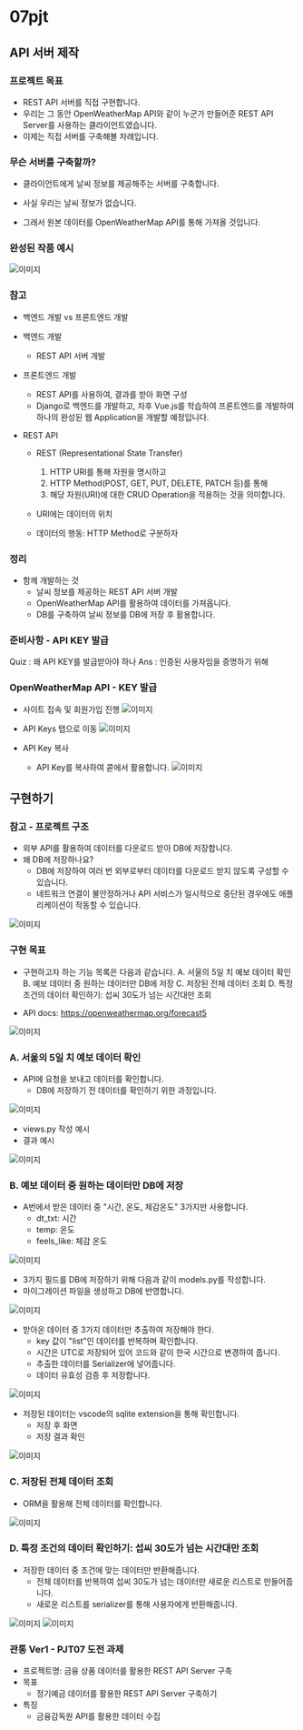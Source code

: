 # 07pjt

## API 서버 제작

### 프로젝트 목표
 - REST API 서버를 직접 구현합니다.
 - 우리는 그 동안 OpenWeatherMap API와 같이 누군가 만들어준 REST API Server를 사용하는 클라이언트였습니다.
 - 이제는 직접 서버를 구축해볼 차례입니다.

### 무슨 서버를 구축할까?
 - 클라이언트에게 날씨 정보를 제공해주는 서버를 구축합니다.

 - 사실 우리는 날씨 정보가 없습니다.
 - 그래서 원본 데이터를 OpenWeatherMap API를 통해 가져올 것입니다.

### 완성된 작품 예시
 ![이미지](./images/capture_1542.PNG)

### 참고
 - 백엔드 개발 vs 프론트엔드 개발

 - 백엔드 개발
     - REST API 서버 개발
 - 프론트엔드 개발
     - REST API를 사용하여, 결과를 받아 화면 구성
     - Django로 백엔드를 개발하고, 차후 Vue.js를 학습하여 프론트엔드를 개발하여 하나의 완성된 웹 Application을 개발할 예정입니다.

 - REST API
     - REST (Representational State Transfer)
         1. HTTP URI를 통해 자원을 명시하고
         2. HTTP Method(POST, GET, PUT, DELETE, PATCH 등)를 통해
         3. 해당 자원(URI)에 대한 CRUD Operation을 적용하는 것을 의미합니다.

     - URI에는 데이터의 위치
     - 데이터의 행동: HTTP Method로 구분하자

### 정리
 - 함께 개발하는 것
     - 날씨 정보를 제공하는 REST API 서버 개발
     - OpenWeatherMap API를 활용하여 데이터를 가져옵니다.
     - DB를 구축하여 날씨 정보를 DB에 저장 후 활용합니다.

### 준비사항 - API KEY 발급
 Quiz : 왜 API KEY를 발급받아야 하나
 Ans : 인증된 사용자임을 증명하기 위해

### OpenWeatherMap API - KEY 발급
 - 사이트 접속 및 회원가입 진행
 ![이미지](./images/capture_1543.PNG)

 - API Keys 탭으로 이동
 ![이미지](./images/capture_1544.PNG)

 - API Key 복사
     - API Key를 복사하여 콛에서 활용합니다.
 ![이미지](./images/capture_1545.PNG)

## 구현하기
### 참고 - 프로젝트 구조
 - 외부 API를 활용하여 데이터를 다운로드 받아 DB에 저장합니다.
 - 왜 DB에 저장하나요?
     - DB에 저장하여 여러 번 외부로부터 데이터를 다운로드 받지 않도록 구성할 수 있습니다.
     - 네트워크 연결이 불안정하거나 API 서비스가 일시적으로 중단된 경우에도 애플리케이션이 작동할 수 있습니다.

 ![이미지](./images/capture_1546.PNG)

### 구현 목표
 - 구현하고자 하는 기능 목록은 다음과 같습니다.
     A. 서울의 5일 치 예보 데이터 확인
     B. 예보 데이터 중 원하는 데이터만 DB에 저장
     C. 저장된 전체 데이터 조회
     D. 특정 조건의 데이터 확인하기: 섭씨 30도가 넘는 시간대만 조회

 - API docs: https://openweathermap.org/forecast5

 ![이미지](./images/capture_1547.PNG)

### A. 서울의 5일 치 예보 데이터 확인
 - API에 요청을 보내고 데이터를 확인합니다.
     - DB에 저장하기 전 데이터를 확인하기 위한 과정입니다.

 ![이미지](./images/capture_1548.PNG)

 - views.py 작성 예시
 - 결과 예시

 ![이미지](./images/capture_1549.PNG)

### B. 예보 데이터 중 원하는 데이터만 DB에 저장
 - A번에서 받은 데이터 중 "시간, 온도, 체감온도" 3가지만 사용합니다.
     - dt_txt: 시간
     - temp: 온도
     - feels_like: 체감 온도

 ![이미지](./images/capture_1550.PNG)

 - 3가지 필드를 DB에 저장하기 위해 다음과 같이 models.py를 작성합니다.
 - 마이그레이션 파일을 생성하고 DB에 반영합니다.

 ![이미지](./images/capture_1551.PNG)

 - 받아온 데이터 중 3가지 데이터만 추출하여 저장해야 한다.
     - key 값이 "list"인 데이터를 반복하며 확인합니다.
     - 시간은 UTC로 저장되어 있어 코드와 같이 한국 시간으로 변경하여 줍니다.
     - 추출한 데이터를 Serializer에 넣어줍니다.
     - 데이터 유효성 검증 후 저장합니다.

 ![이미지](./images/capture_1552.PNG)

 - 저장된 데이터는 vscode의 sqlite extension을 통해 확인합니다.
     - 저장 후 화면
     - 저장 결과 확인

 ![이미지](./images/capture_1553.PNG)

### C. 저장된 전체 데이터 조회
 - ORM을 활용해 전체 데이터를 확인합니다.

 ![이미지](./images/capture_1554.PNG)

### D. 특정 조건의 데이터 확인하기: 섭씨 30도가 넘는 시간대만 조회
 - 저장한 데이터 중 조건에 맞는 데이터만 반환해줍니다.
     - 전체 데이터를 반복하여 섭씨 30도가 넘는 데이터만 새로운 리스트로 만들어줍니다.
     - 새로운 리스트를 serializer를 통해 사용자에게 반환해줍니다.

 ![이미지](./images/capture_1555.PNG)
 ![이미지](./images/capture_1556.PNG)

### 관통 Ver1 - PJT07 도전 과제
 - 프로젝트명: 금융 상품 데이터를 활용한 REST API Server 구축
 - 목표
     - 정기예금 데이터를 활용한 REST API Server 구축하기
 - 특징
     - 금융감독원 API를 활용한 데이터 수집